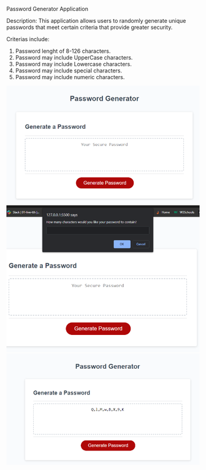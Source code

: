 Password Generator Application

Description:
This application allows users to randomly generate unique passwords that meet certain criteria that provide greater security.  

Criterias include:
1) Password lenght of 8-126 characters.
2) Password may include UpperCase characters. 
3) Password may include Lowercase characters. 
4) Password may include special characters.
5) Password may include numeric characters.

![screenshot](./assets/images/screenshot-1.png)
![screenshot](./assets/images/screenshot-2.png)
![screenshot](./assets/images/screenshot-3.png)

